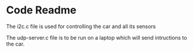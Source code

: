 # Code Readme

The i2c.c file is used for controlling the car and all its sensors

The udp-server.c file is to be run on a laptop which will send intructions to the car. 

